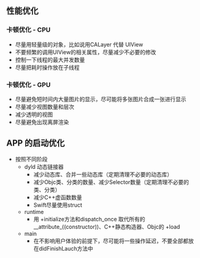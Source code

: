 ## 性能优化

### 卡顿优化 - CPU

- 尽量用轻量级的对象，比如说用CALayer 代替 UIView
- 不要频繁的调用UIView的相关属性，尽量减少不必要的修改
- 控制一下线程的最大并发数量
- 尽量把耗时操作放在子线程



### 卡顿优化 - GPU

- 尽量避免短时间内大量图片的显示，尽可能将多张图片合成一张进行显示
- 尽量减少视图数量和层次
- 减少透明的视图
- 尽量避免出现离屏渲染



## APP 的启动优化

- 按照不同阶段
  - dyld 动态链接器
    - 减少动态库、合并一些动态库（定期清理不必要的动态库）
    - 减少Objc类、分类的数量、减少Selector数量（定期清理不必要的类、分类）
    - 减少C++虚函数数量
    - Swift尽量使用struct
  - runtime
    - 用 +initialize方法和dispatch_once 取代所有的__attribute_((constructor))、C++静态构造器、Objc的 +load
  - main
    - 在不影响用户体验的前提下，尽可能将一些操作延迟，不要全部都放在didFinishLauch方法中